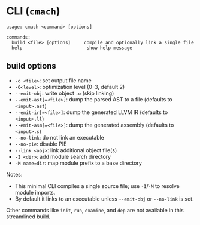 # CLI (`cmach`)

```
usage: cmach <command> [options]

commands:
  build <file> [options]     compile and optionally link a single file
  help                        show help message
```

## build options
- `-o <file>`: set output file name
- `-O<level>`: optimization level (0–3, default 2)
- `--emit-obj`: write object `.o` (skip linking)
- `--emit-ast[=<file>]`: dump the parsed AST to a file (defaults to `<input>.ast`)
- `--emit-ir[=<file>]`: dump the generated LLVM IR (defaults to `<input>.ll`)
- `--emit-asm[=<file>]`: dump the generated assembly (defaults to `<input>.s`)
- `--no-link`: do not link an executable
- `--no-pie`: disable PIE
- `--link <obj>`: link additional object file(s)
- `-I <dir>`: add module search directory
- `-M name=dir`: map module prefix to a base directory

Notes:
- This minimal CLI compiles a single source file; use `-I`/`-M` to resolve module imports.
- By default it links to an executable unless `--emit-obj` or `--no-link` is set.

Other commands like `init`, `run`, `examine`, and `dep` are not available in this streamlined build.
